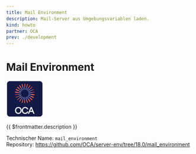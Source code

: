 ```yaml
---
title: Mail Environment
description: Mail-Server aus Umgebungsvariablen laden.
kind: howto
partner: OCA
prev: ./development
---
```

# Mail Environment
![icon_oca_app](attachments/icon_oca_app.png)

{{ $frontmatter.description }}

Technischer Name: `mail_environment`\
Repository: <https://github.com/OCA/server-env/tree/18.0/mail_environment>
